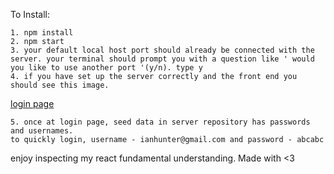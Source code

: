 
To Install:

```
1. npm install 
2. npm start
3. your default local host port should already be connected with the server. your terminal should prompt you with a question like ' would you like to use another port '(y/n). type y
4. if you have set up the server correctly and the front end you should see this image. 
```
[login page](https://i.imgur.com/ppROO4Q.png)

```
5. once at login page, seed data in server repository has passwords and usernames. 
to quickly login, username - ianhunter@gmail.com and password - abcabc 
```


enjoy inspecting my react fundamental understanding. Made with <3
